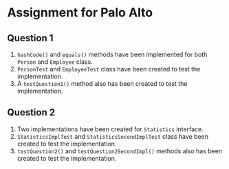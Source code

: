 # Assignment for Palo Alto
## Question 1
1. `hashCode()` and `equals()` methods have been implemented for both `Person` and `Employee` class.
2. `PersonTest` and `EmployeeTest` class have been created to test the implementation.
3. A `testQuestion1()` method also has been created to test the implementation.

## Question 2
1. Two implementations have been created for `Statistics` interface.
2. `StatisticsImplTest` and `StatisticsSecondImplTest` class have been created to test the implementation.
3. `testQuestion2()` and `testQuestion2SecondImpl()` methods also has been created to test the implementation.